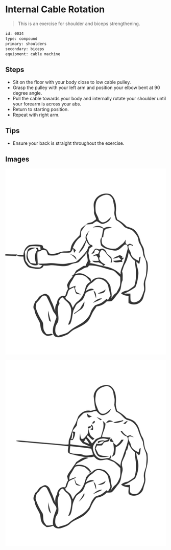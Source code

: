 # Internal Cable Rotation
> This is an exercise for shoulder and biceps strengthening.

``` 
id: 0034 
type: compound 
primary: shoulders 
secondary: biceps 
equipment: cable machine 
``` 

## Steps

 - Sit on the floor with your body close to low cable pulley.
 - Grasp the pulley with your left arm and position your elbow bent at 90 degree angle.
 - Pull the cable towards your body and internally rotate your shoulder until your forearm is across your abs.
 - Return to starting position.
 - Repeat with right arm.

## Tips

 - Ensure your back is straight throughout the exercise.

## Images

![](../svg/0034-relaxation.svg)

![](../svg/0034-tension.svg)

